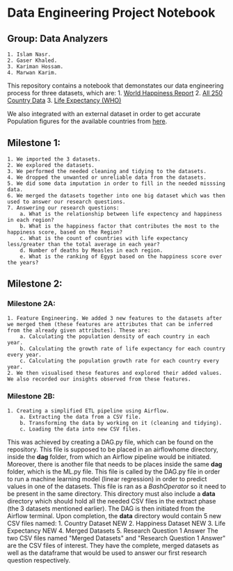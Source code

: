 # Data Engineering Project Notebook

## Group: Data Analyzers

    1. Islam Nasr.
    2. Gaser Khaled.
    3. Kariman Hossam.
    4. Marwan Karim.
    
This repository contains a notebook that demonstates our data engineering process for three datasets, which are:
    1. [World Happiness Report](https://www.kaggle.com/unsdsn/world-happiness)
    2. [All 250 Country Data](https://www.kaggle.com/souhardyachakraborty/all-250-country-data)
    3. [Life Expectancy (WHO)](https://www.kaggle.com/kumarajarshi/life-expectancy-who)

We also integrated with an external dataset in order to get accurate Population figures for the available countries from [here](https://population.un.org/wpp/Download/Standard/Population/).

## Milestone 1:

    1. We imported the 3 datasets.
    2. We explored the datasets.
    3. We performed the needed cleaning and tidying to the datasets.
    4. We dropped the unwanted or unreliable data from the datasets.
    5. We did some data imputation in order to fill in the needed misssing data.
    6. We merged the datasets together into one big dataset which was then used to answer our research questions.
    7. Answering our research questions:
        a. What is the relationship between life expectency and happiness in each region?
        b. What is the happiness factor that contributes the most to the happiness score, based on the Region?
        c. What is the count of countries with life expectancy less/greater than the total average in each year?
        d. Number of deaths by Measles in each region.
        e. What is the ranking of Egypt based on the happiness score over the years?
        
## Milestone 2:

### Milestone 2A:
    
    1. Feature Engineering. We added 3 new features to the datasets after we merged them (these features are attributes that can be inferred from the already given attributes). These are:
        a. Calculating the population density of each country in each year.
        b. Calculating the growth rate of life expectancy for each country every year.
        c. Calculating the population growth rate for each country every year.
    2. We then visualised these features and explored their added values. We also recorded our insights observed from these features.
   
### Milestone 2B:
    
    1. Creating a simplified ETL pipeline using Airflow.
        a. Extracting the data from a CSV file.
        b. Transforming the data by working on it (cleaning and tidying).
        c. Loading the data into new CSV files.
        
This was achieved by creating a DAG.py file, which can be found on the repository. This file is supposed to be placed in an airflowhome directory, inside the **dag** folder, from which an Airflow pipeline would be initiated. Moreover, there is another file that needs to be places inside the same **dag** folder, which is the ML.py file. This file is called by the DAG.py file in order to run a machine learning model (linear regression) in order to predict values in one of the datasets. This file is ran as a *BashOperator* so it need to be present in the same directory.
This directory must also include a **data** directory which should hold all the needed CSV files in the extract phase (the 3 datasets mentioned earlier).
The DAG is then initiated from the Airflow terminal.
Upon completion, the **data** directory would contain 5 new CSV files named:
    1. Country Dataset NEW
    2. Happiness Dataset NEW
    3. Life Expectancy NEW
    4. Merged Datasets
    5. Research Question 1 Answer
The two CSV files named "Merged Datasets" and "Research Question 1 Answer" are the CSV files of interest. They have the complete, merged datasets as well as the dataframe that would be used to answer our first research question respectively.

